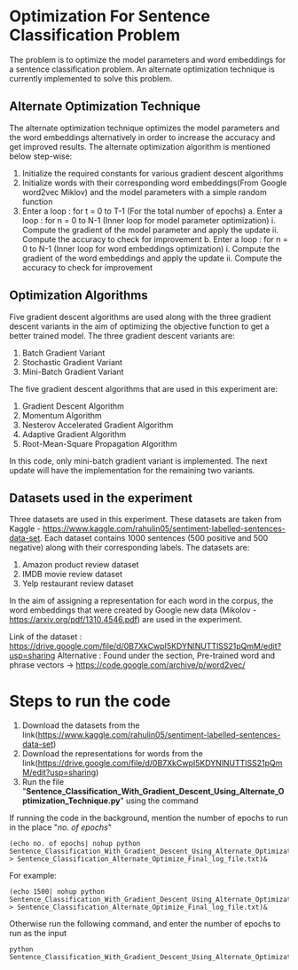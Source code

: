 # Optimization For Sentence Classification Problem

The problem is to optimize the model parameters and word embeddings for a sentence classification problem. An alternate optimization technique is currently implemented to solve this problem. 

## Alternate Optimization Technique

The alternate optimization technique optimizes the model parameters and the word embeddings alternatively in order to increase the accuracy and get improved results. The alternate optimization algorithm is mentioned below step-wise:

1. Initialize the required constants for various gradient descent algorithms
2. Initialize words with their corresponding word embeddings(From Google word2vec Miklov) and the model parameters with a simple random function
3. Enter a loop : for t = 0 to T-1 (For the total number of epochs)
  a. Enter a loop : for n = 0 to N-1 (Inner loop for model parameter optimization)
    i.  Compute the gradient of the model parameter and apply the update
    ii. Compute the accuracy to check for improvement
  b. Enter a loop : for n = 0 to N-1 (Inner loop for word embeddings optimization)
    i.  Compute the gradient of the word embeddings and apply the update
    ii. Compute the accuracy to check for improvement

## Optimization Algorithms

Five gradient descent algorithms are used along with the three gradient descent variants in the aim of optimizing the objective function to get a better trained model. The three gradient descent variants are:

1. Batch Gradient Variant
2. Stochastic Gradient Variant
3. Mini-Batch Gradient Variant

The five gradient descent algorithms that are used in this experiment are:

1. Gradient Descent Algorithm
2. Momentum Algorithm
3. Nesterov Accelerated Gradient Algorithm
4. Adaptive Gradient Algorithm
5. Root-Mean-Square Propagation Algorithm

In this code, only mini-batch gradient variant is implemented. The next update will have the implementation for the remaining two variants.

## Datasets used in the experiment

Three datasets are used in this experiment. These datasets are taken from Kaggle - https://www.kaggle.com/rahulin05/sentiment-labelled-sentences-data-set. Each dataset contains 1000 sentences (500 positive and 500 negative) along with their corresponding labels. The datasets are:

1. Amazon product review dataset
2. IMDB movie review dataset
3. Yelp restaurant review dataset

In the aim of assigning a representation for each word in the corpus, the word embeddings that were created by Google new data (Mikolov - https://arxiv.org/pdf/1310.4546.pdf) are used in the experiment.

Link of the dataset : https://drive.google.com/file/d/0B7XkCwpI5KDYNlNUTTlSS21pQmM/edit?usp=sharing
Alternative : Found under the section, Pre-trained word and phrase vectors -> https://code.google.com/archive/p/word2vec/

# Steps to run the code

1. Download the datasets from the link(https://www.kaggle.com/rahulin05/sentiment-labelled-sentences-data-set)
2. Download the representations for words from the link(https://drive.google.com/file/d/0B7XkCwpI5KDYNlNUTTlSS21pQmM/edit?usp=sharing)
3. Run the file "**Sentence_Classification_With_Gradient_Descent_Using_Alternate_Optimization_Technique.py**" using the command

If running the code in the background, mention the number of epochs to run in the place "*no. of epochs*"

```
(echo no. of epochs| nohup python Sentence_Classification_With_Gradient_Descent_Using_Alternate_Optimization_Technique.py > Sentence_Classification_Alternate_Optimize_Final_log_file.txt)&
```
For example:
```
(echo 1500| nohup python Sentence_Classification_With_Gradient_Descent_Using_Alternate_Optimization_Technique.py > Sentence_Classification_Alternate_Optimize_Final_log_file.txt)&
```

Otherwise run the following command, and enter the number of epochs to run as the input
```
python Sentence_Classification_With_Gradient_Descent_Using_Alternate_Optimization_Technique.py
```
